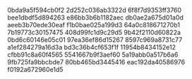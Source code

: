 0bda9a5f594cb0f2
2d252c036ab3322d
6f8f7d9353ff3760
bee1dbdf5d894263
e86bb3b6b1182aec
db0ae2a675d01a0d
aeeb3b70ede30eaf
f1b0bae025a199d3
64a0c818671270b1
7b19773c30157475
408d99fc1d9c29d5
9b42f2110d60822a
0bd6c60146e05c01
97ea36ef86d15267
8597c969a8731c77
a1ef284279a16d3a
bd3c36b4cf653f1f
11954b8434152e12
cfbb91c8a60f4565
5541667b9f3aef60
5a19abb0a517b6a6
9fb725fa9bbcbde7
80bb465bd3445416
eac192da40586976
f0192a672960e1d5
